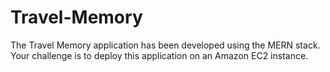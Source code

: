 # Travel-Memory
The Travel Memory application has been developed using the MERN stack. Your challenge is to deploy this application on an Amazon EC2 instance. 
